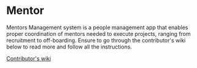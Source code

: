 # Mentor

Mentors Management system is a people management app that enables proper
coordination of mentors needed to execute projects, ranging from recruitment to off-boarding. Ensure to go through the contributor's wiki below to read more and follow all the instructions.

[Contributor's wiki](https://github.com/ALCOpenSource/Mentor-Management-System-Team-5/wiki)
